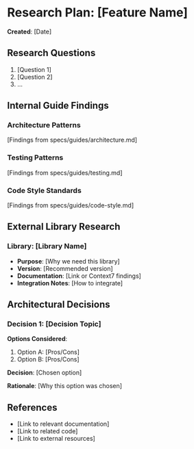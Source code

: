 # Research Plan: [Feature Name]

**Created**: [Date]

## Research Questions

1. [Question 1]
2. [Question 2]
3. ...

## Internal Guide Findings

### Architecture Patterns

[Findings from specs/guides/architecture.md]

### Testing Patterns

[Findings from specs/guides/testing.md]

### Code Style Standards

[Findings from specs/guides/code-style.md]

## External Library Research

### Library: [Library Name]

- **Purpose**: [Why we need this library]
- **Version**: [Recommended version]
- **Documentation**: [Link or Context7 findings]
- **Integration Notes**: [How to integrate]

## Architectural Decisions

### Decision 1: [Decision Topic]

**Options Considered**:
1. Option A: [Pros/Cons]
2. Option B: [Pros/Cons]

**Decision**: [Chosen option]

**Rationale**: [Why this option was chosen]

## References

- [Link to relevant documentation]
- [Link to related code]
- [Link to external resources]
